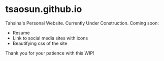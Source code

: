 # tsaosun.github.io
Tahsina's Personal Website. Currently Under Construction. Coming soon:
- Resume
- Link to social media sites with icons
- Beautifying css of the site

Thank you for your patience with this WIP!